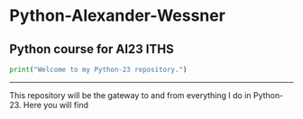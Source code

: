 # Python-Alexander-Wessner
Python course for **AI23** ITHS
---

```python
print("Welcome to my Python-23 repository.")
```
---
This repository will be the gateway to and from everything I do in Python-23.
Here you will find 



``` 



```
